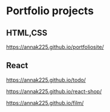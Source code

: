# Portfolio projects #

## HTML,CSS ##

https://annak225.github.io/portfoliosite/

## React ##

 https://annak225.github.io/todo/

https://annak225.github.io/react-shop/

 https://annak225.github.io/film/


